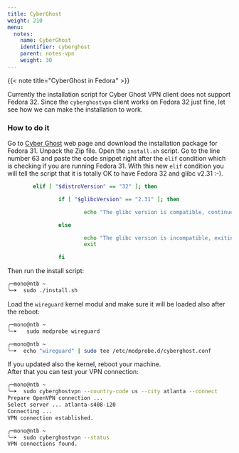 ```yaml
---
title: CyberGhost
weight: 210
menu:
  notes:
    name: CyberGhost
    identifier: cyberghost
    parent: notes-vpn
    weight: 30
---
```


{{< note title="CyberGhost in Fedora" >}}

Currently the installation script for Cyber Ghost VPN client does not support Fedora 32. Since the `cyberghostvpn` client works
on Fedora 32 just fine, let see how we can make the installation to work.  

### How to do it

Go to [Cyber Ghost](https://my.cyberghostvpn.com/en_US/devices/desktop/add-linux) web page and download the installation package for Fedora 31.
Unpack the Zip file. Open the `install.sh` script. Go to the line number 63 and paste the code snippet right after the `elif` condition which is checking if you are running Fedora 31. With this new `elif` condition you will tell the script that it is totally OK to have Fedora 32 and glibc v2.31 :-).

```bash
        elif [ "$distroVersion" == "32" ]; then

                if [ "$glibcVersion" == "2.31" ]; then

                        echo "The glibc version is compatible, continue..."

                else

                        echo "The glibc version is incompatible, exiting setup..."
                        exit

                fi
```

Then run the install script:

```bash
╭─mono@ntb ~
╰─➤  sudo ./install.sh
```

Load the `wireguard` kernel modul and make sure it will be loaded also after the reboot:

```bash
╭─mono@ntb ~
╰─➤   sudo modprobe wireguard

╭─mono@ntb ~
╰─➤  echo "wireguard" | sudo tee /etc/modprobe.d/cyberghost.conf
```

If you updated also the kernel, reboot your machine.  
After that you can test your VPN connection:

```bash
╭─mono@ntb ~
╰─➤  sudo cyberghostvpn --country-code us --city atlanta --connect
Prepare OpenVPN connection ...
Select server ... atlanta-s408-i20
Connecting ...
VPN connection established.

╭─mono@ntb ~  
╰─➤  sudo cyberghostvpn --status
VPN connections found.
```
